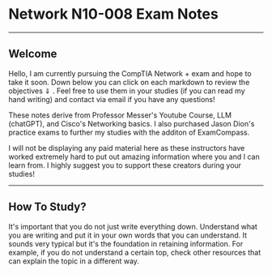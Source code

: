 # Network N10-008 Exam Notes
<hr>

## Welcome
<p> Hello, I am currently pursuing the CompTIA Network + exam and hope to take it soon. Down below you can click on each markdown to review the objectives ⇓ . Feel free to use them in your studies (if you can read my hand writing) and contact via email if you have any questions! </p>

<p> These notes derive from Professor Messer's Youtube Course, LLM (chatGPT), and Cisco's Networking basics. I also purchased Jason Dion's practice exams to further my studies with the additon of ExamCompass. </p>
  
<p> I will not be displaying any paid material here as these instructors have worked extremely hard to put out amazing information where you and I can learn from. I highly suggest you to support these creators during your studies! </p>
<hr> 

## How To Study? 
<p> It's important that you do not just write everything down. Understand what you are writing and put it in your own words that you can understand. It sounds very typical but it's the foundation in retaining information. For example, if you do not understand a certain top, check other resources that can explain the topic in a different way. </p>
